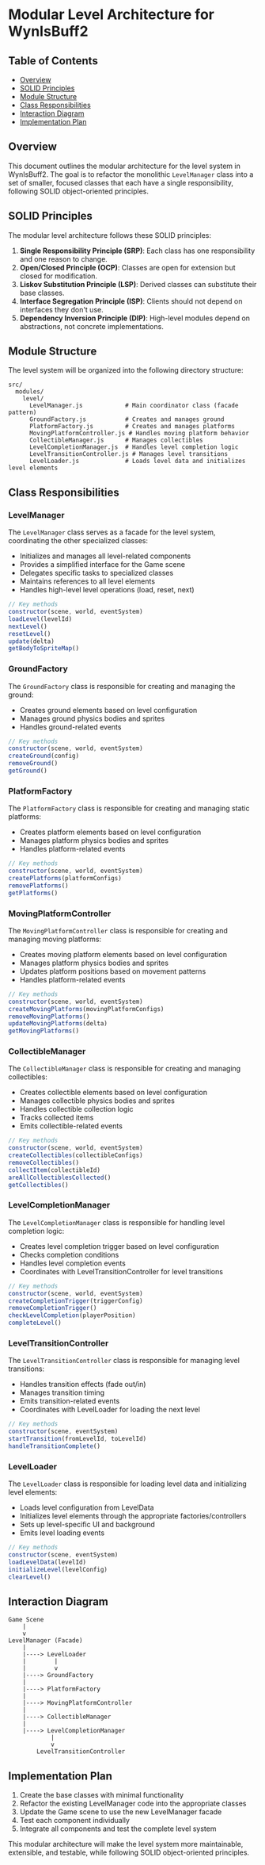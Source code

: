 # Modular Level Architecture for WynIsBuff2

## Table of Contents
- [Overview](#overview)
- [SOLID Principles](#solid-principles)
- [Module Structure](#module-structure)
- [Class Responsibilities](#class-responsibilities)
- [Interaction Diagram](#interaction-diagram)
- [Implementation Plan](#implementation-plan)

## Overview

This document outlines the modular architecture for the level system in WynIsBuff2. The goal is to refactor the monolithic `LevelManager` class into a set of smaller, focused classes that each have a single responsibility, following SOLID object-oriented principles.

## SOLID Principles

The modular level architecture follows these SOLID principles:

1. **Single Responsibility Principle (SRP)**: Each class has one responsibility and one reason to change.
2. **Open/Closed Principle (OCP)**: Classes are open for extension but closed for modification.
3. **Liskov Substitution Principle (LSP)**: Derived classes can substitute their base classes.
4. **Interface Segregation Principle (ISP)**: Clients should not depend on interfaces they don't use.
5. **Dependency Inversion Principle (DIP)**: High-level modules depend on abstractions, not concrete implementations.

## Module Structure

The level system will be organized into the following directory structure:

```
src/
  modules/
    level/
      LevelManager.js            # Main coordinator class (facade pattern)
      GroundFactory.js           # Creates and manages ground
      PlatformFactory.js         # Creates and manages platforms
      MovingPlatformController.js # Handles moving platform behavior
      CollectibleManager.js      # Manages collectibles
      LevelCompletionManager.js  # Handles level completion logic
      LevelTransitionController.js # Manages level transitions
      LevelLoader.js             # Loads level data and initializes level elements
```

## Class Responsibilities

### LevelManager

The `LevelManager` class serves as a facade for the level system, coordinating the other specialized classes:

- Initializes and manages all level-related components
- Provides a simplified interface for the Game scene
- Delegates specific tasks to specialized classes
- Maintains references to all level elements
- Handles high-level level operations (load, reset, next)

```javascript
// Key methods
constructor(scene, world, eventSystem)
loadLevel(levelId)
nextLevel()
resetLevel()
update(delta)
getBodyToSpriteMap()
```

### GroundFactory

The `GroundFactory` class is responsible for creating and managing the ground:

- Creates ground elements based on level configuration
- Manages ground physics bodies and sprites
- Handles ground-related events

```javascript
// Key methods
constructor(scene, world, eventSystem)
createGround(config)
removeGround()
getGround()
```

### PlatformFactory

The `PlatformFactory` class is responsible for creating and managing static platforms:

- Creates platform elements based on level configuration
- Manages platform physics bodies and sprites
- Handles platform-related events

```javascript
// Key methods
constructor(scene, world, eventSystem)
createPlatforms(platformConfigs)
removePlatforms()
getPlatforms()
```

### MovingPlatformController

The `MovingPlatformController` class is responsible for creating and managing moving platforms:

- Creates moving platform elements based on level configuration
- Manages platform physics bodies and sprites
- Updates platform positions based on movement patterns
- Handles platform-related events

```javascript
// Key methods
constructor(scene, world, eventSystem)
createMovingPlatforms(movingPlatformConfigs)
removeMovingPlatforms()
updateMovingPlatforms(delta)
getMovingPlatforms()
```

### CollectibleManager

The `CollectibleManager` class is responsible for creating and managing collectibles:

- Creates collectible elements based on level configuration
- Manages collectible physics bodies and sprites
- Handles collectible collection logic
- Tracks collected items
- Emits collectible-related events

```javascript
// Key methods
constructor(scene, world, eventSystem)
createCollectibles(collectibleConfigs)
removeCollectibles()
collectItem(collectibleId)
areAllCollectiblesCollected()
getCollectibles()
```

### LevelCompletionManager

The `LevelCompletionManager` class is responsible for handling level completion logic:

- Creates level completion trigger based on level configuration
- Checks completion conditions
- Handles level completion events
- Coordinates with LevelTransitionController for level transitions

```javascript
// Key methods
constructor(scene, world, eventSystem)
createCompletionTrigger(triggerConfig)
removeCompletionTrigger()
checkLevelCompletion(playerPosition)
completeLevel()
```

### LevelTransitionController

The `LevelTransitionController` class is responsible for managing level transitions:

- Handles transition effects (fade out/in)
- Manages transition timing
- Emits transition-related events
- Coordinates with LevelLoader for loading the next level

```javascript
// Key methods
constructor(scene, eventSystem)
startTransition(fromLevelId, toLevelId)
handleTransitionComplete()
```

### LevelLoader

The `LevelLoader` class is responsible for loading level data and initializing level elements:

- Loads level configuration from LevelData
- Initializes level elements through the appropriate factories/controllers
- Sets up level-specific UI and background
- Emits level loading events

```javascript
// Key methods
constructor(scene, eventSystem)
loadLevelData(levelId)
initializeLevel(levelConfig)
clearLevel()
```

## Interaction Diagram

```
Game Scene
    |
    v
LevelManager (Facade)
    |
    |----> LevelLoader
    |        |
    |        v
    |----> GroundFactory
    |
    |----> PlatformFactory
    |
    |----> MovingPlatformController
    |
    |----> CollectibleManager
    |
    |----> LevelCompletionManager
            |
            v
        LevelTransitionController
```

## Implementation Plan

1. Create the base classes with minimal functionality
2. Refactor the existing LevelManager code into the appropriate classes
3. Update the Game scene to use the new LevelManager facade
4. Test each component individually
5. Integrate all components and test the complete level system

This modular architecture will make the level system more maintainable, extensible, and testable, while following SOLID object-oriented principles.